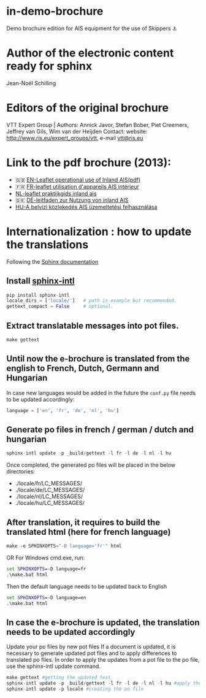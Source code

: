 # in-demo-brochure
Demo brochure edition for AIS equipment for the use of Skippers :anchor:

# Author of the electronic content ready for sphinx
Jean-Noël Schilling
# Editors of the original brochure 
VTT Expert Group | Authors: Annick Javor, Stefan Bober, Piet Creemers, Jeffrey van Gils, Wim van der Heijden
Contact: website: http://www.ris.eu/expert_groups/vtt, e-mail vtt@ris.eu

# Link to the pdf brochure (2013):

* :uk: [EN-Leaflet operational use of Inland AIS(pdf)](http://www.ris.eu/docs/File/348/leaflet_operational_use_of_inland_ais%20_ed2013_vtteg_2013%20en.pdf)
* :fr: [FR-leaflet utilisation d'appareils AIS intérieur](http://www.ris.eu/docs/File/348/leaflet_utilisation_d_appareils_ais_interieur_edition_2013_fr.pdf)
* [NL-leaflet praktijkgids inland ais](http://www.ris.eu/docs/File/348/leaflet_praktijkgids_inland_ais__edition_2013_nl.pdf)
* :de: [DE-leitfaden zur Nutzung von inland AIS](http://www.ris.eu/docs/File/348/leitfaden_zur_nutzung_von_inland_ais_edition_2013_de.pdf)
* [HU-A belvízi közlekedés AIS üzemeltetési felhasználása](http://www.ris.eu/docs/File/348/leaflet_operational_use_of_inland_ais__edition_hu.pdf)

# Internationalization : how to update the translations

Following the [Sphinx documentation](http://www.sphinx-doc.org/en/master/usage/advanced/intl.html)

## Install [sphinx-intl](https://pypi.org/project/sphinx-intl/)
```python
pip install sphinx-intl
locale_dirs = ['locale/']   # path is example but recommended.
gettext_compact = False     # optional.
```
## Extract translatable messages into pot files.
```python
make gettext
```

## Until now the e-brochure is translated from the english to French, Dutch, Germann and Hungarian  
In case new languages would be added in the future the `conf.py` file needs to be updated accordingly:
```python
language = ['en', 'fr', 'de', 'nl', 'hu'] 
```

## Generate po files in french / german / dutch and hungarian
```python
sphinx-intl update -p _build/gettext -l fr -l de -l nl -l hu
```
Once completed, the generated po files will be placed in the below directories:

* ./locale/fr/LC_MESSAGES/
* ./locale/de/LC_MESSAGES/
* ./locale/nl/LC_MESSAGES/
* ./locale/hu/LC_MESSAGES/

## After translation, it requires to build the translated html (here for french language)
```python
make -e SPHINXOPTS="-D language='fr'" html
```
OR For Windows cmd.exe, run:
```bat
set SPHINXOPTS=-D language=fr
.\make.bat html
```
Then the default language needs to be updated back to English
```bat
set SPHINXOPTS=-D language=en
.\make.bat html
```
## In case the e-brochure is updated, the translation needs to be updated accordingly
Update your po files by new pot files
If a document is updated, it is necessary to generate updated pot files and to apply differences to translated po files. In order to apply the updates from a pot file to the po file, use the sphinx-intl update command.

```python
make gettext #getting the updated text
sphinx-intl update -p _build/gettext -l fr -l de -l nl -l hu #apply the text into the translations
sphinx-intl update -p locale #creating the po file 
```
